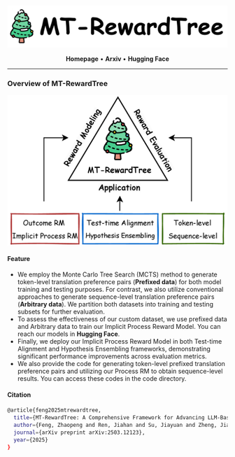 <p align='center'>
    <img src="images\title-MT-RewardTree.png">
</p>

<div align='center'>
    <p>
    	<a href="https://sabijun.github.io/MT_RewardTreePage/" style="text-decoration: none; font-weight: bold;">Homepage</a> • <a href="https://arxiv.org/abs/2503.12123" style="text-decoration: none; font-weight: bold;">Arxiv </a> • <a href="https://huggingface.co/sabijun" style="text-decoration: none; font-weight: bold;">Hugging Face</a>
    </p>
</div>

<hr>

### Overview of MT-RewardTree

<p align='center'>
    <img src="images\MT-RewardTree_structure.png">
</p>

#### Feature

- We employ the Monte Carlo Tree Search (MCTS) method to generate token-level translation preference pairs (**Prefixed data**) for both model training and testing purposes. For contrast, we also utilize conventional approaches to generate sequence-level translation preference pairs (**Arbitrary data**). We partition both datasets into training and testing subsets for further evaluation.
- To assess the effectiveness of our custom dataset, we use prefixed data and  Arbitrary data to train our Implicit Process Reward Model. You can reach our models in <a href="https://huggingface.co/collections/sabijun/mt-rewardtree-models-67cac935143f75dfae6f0938" style="text-decoration: none; font-weight: bold;">Hugging Face</a>.
- Finally, we deploy our Implicit Process Reward Model in both Test-time Alignment and Hypothesis Ensembling frameworks, demonstrating significant performance improvements across evaluation metrics.
- We also provide the code for generating token-level prefixed translation preference pairs and utilizing our Process RM to obtain sequence-level results. You can access these codes in the code directory.

#### Citation
```bash
@article{feng2025mtrewardtree,
  title={MT-RewardTree: A Comprehensive Framework for Advancing LLM-Based Machine Translation via Reward Modeling},
  author={Feng, Zhaopeng and Ren, Jiahan and Su, Jiayuan and Zheng, Jiamei and Tang, Zhihang and Wang, Hongwei and Liu, Zuozhu},
  journal={arXiv preprint arXiv:2503.12123},
  year={2025}
}
```
